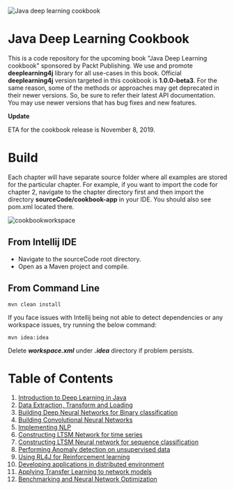 


![Java deep learning cookbook](https://user-images.githubusercontent.com/517415/58750097-89578880-84ab-11e9-8863-ba65a6677374.png) []()

# Java Deep Learning Cookbook

This is a code repository for the upcoming book "Java Deep Learning cookbook" sponsored by Packt Publishing. We use and promote **deeplearning4j** library for all use-cases in this book. 
Official **deeplearning4j** version targeted in this cookbook is **1.0.0-beta3**. For the same reason, some of the methods or approaches may get deprecated in their newer versions. So, be sure to refer their latest API documentation. You may use newer versions that has bug fixes and new features. 

**Update**

ETA for the cookbook release is  November 8, 2019.


# Build

Each chapter will have separate source folder where all examples are stored for the particular chapter. For example, if you want to import the code for chapter 2, navigate to the chapter directory first and then import the directory **sourceCode/cookbook-app** in your IDE. You should also see pom.xml located there.

![cookbookworkspace](https://user-images.githubusercontent.com/517415/56918244-20ab7380-6adb-11e9-95b9-b27e3550d985.png)
  
   ## From Intellij IDE

 - Navigate to the sourceCode root directory.
 - Open as a Maven project and compile.


## From Command Line
    mvn clean install

If you face issues with Intellij being not able to detect dependencies or any workspace issues,
try running the below command:

   
    mvn idea:idea

Delete ***workspace.xml*** under ***.idea*** directory if problem persists.


# Table of Contents


 1. [Introduction to Deep Learning in Java](https://github.com/rahul-raj/Java-Deep-Learning-Cookbook/tree/master/01_Introduction_to_Deep_Learning_in_Java)
 2. [Data Extraction, Transform and Loading](https://github.com/rahul-raj/Java-Deep-Learning-Cookbook/tree/master/02_Data_Extraction_Transform_and_Loading)
 3. [Building Deep Neural Networks for Binary classification](https://github.com/rahul-raj/Java-Deep-Learning-Cookbook/tree/master/03_Building_Deep_Neural_Networks_for_Binary_classification)
 4. [Building Convolutional Neural Networks](https://github.com/rahul-raj/Java-Deep-Learning-Cookbook/tree/master/04_Building_Convolutional_Neural_Networks)
 5. [Implementing NLP](https://github.com/rahul-raj/Java-Deep-Learning-Cookbook/tree/master/05_Implementing_NLP)
 6. [Constructing LTSM Network for time series](https://github.com/rahul-raj/Java-Deep-Learning-Cookbook/tree/master/06_Constructing_LSTM_Network_for_time_series)
 7. [Constructing LTSM Neural network for sequence classification](https://github.com/rahul-raj/Java-Deep-Learning-Cookbook/tree/master/07_Constructing_LSTM_Neural_network_for_sequence_classification)
 8. [Performing Anomaly detection on unsupervised data](https://github.com/rahul-raj/Java-Deep-Learning-Cookbook/tree/master/08_Performing_Anomaly_detection_on_unsupervised_data)
 9. [Using RL4J for Reinforcement learning](https://github.com/rahul-raj/Java-Deep-Learning-Cookbook/tree/master/09_Using_RL4J_for_Reinforcement_learning)
 10. [Developing applications in distributed environment](https://github.com/rahul-raj/Java-Deep-Learning-Cookbook/tree/master/10_Developing_applications_in_distributed_environment)
 11. [Applying Transfer Learning to network models](https://github.com/rahul-raj/Java-Deep-Learning-Cookbook/tree/master/11_Applying_Transfer_Learning_to_network_models)
 12. [Benchmarking and Neural Network Optimization](https://github.com/rahul-raj/Java-Deep-Learning-Cookbook/tree/master/12_Benchmarking_and_Neural_Network_Optimization)

